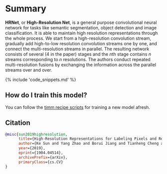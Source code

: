 # Summary

**HRNet**, or **High-Resolution Net**, is a general purpose convolutional neural network for tasks like semantic segmentation, object detection and image classification. It is able to maintain high resolution representations through the whole process. We start from a high-resolution convolution stream, gradually add high-to-low resolution convolution streams one by one, and connect the multi-resolution streams in parallel. The resulting network consists of several ($4$ in the paper) stages and the $n$th stage contains $n$ streams corresponding to $n$ resolutions. The authors conduct repeated multi-resolution fusions by exchanging the information across the parallel streams over and over.

{% include 'code_snippets.md' %}

## How do I train this model?

You can follow the [timm recipe scripts](https://rwightman.github.io/pytorch-image-models/scripts/) for training a new model afresh.

## Citation

```BibTeX
@misc{sun2019highresolution,
      title={High-Resolution Representations for Labeling Pixels and Regions}, 
      author={Ke Sun and Yang Zhao and Borui Jiang and Tianheng Cheng and Bin Xiao and Dong Liu and Yadong Mu and Xinggang Wang and Wenyu Liu and Jingdong Wang},
      year={2019},
      eprint={1904.04514},
      archivePrefix={arXiv},
      primaryClass={cs.CV}
}
```

<!--
Models:
- Name: hrnet_w18_small
  Metadata:
    FLOPs: 2071651488
    Epochs: 100
    Batch Size: 256
    Training Data:
    - ImageNet
    Training Techniques:
    - Nesterov Accelerated Gradient
    - Weight Decay
    Training Resources: 4x NVIDIA V100 GPUs
    Architecture:
    - Batch Normalization
    - Convolution
    - ReLU
    - Residual Connection
    File Size: 52934302
    Tasks:
    - Image Classification
    Training Time: ''
    ID: hrnet_w18_small
    Layers: 18
    Crop Pct: '0.875'
    Momentum: 0.9
    Image Size: '224'
    Weight Decay: 0.001
    Interpolation: bilinear
  Code: https://github.com/rwightman/pytorch-image-models/blob/d8e69206be253892b2956341fea09fdebfaae4e3/timm/models/hrnet.py#L790
  Config: ''
  In Collection: HRNet
- Name: hrnet_w18_small_v2
  Metadata:
    FLOPs: 3360023160
    Epochs: 100
    Batch Size: 256
    Training Data:
    - ImageNet
    Training Techniques:
    - Nesterov Accelerated Gradient
    - Weight Decay
    Training Resources: 4x NVIDIA V100 GPUs
    Architecture:
    - Batch Normalization
    - Convolution
    - ReLU
    - Residual Connection
    File Size: 62682879
    Tasks:
    - Image Classification
    Training Time: ''
    ID: hrnet_w18_small_v2
    Layers: 18
    Crop Pct: '0.875'
    Momentum: 0.9
    Image Size: '224'
    Weight Decay: 0.001
    Interpolation: bilinear
  Code: https://github.com/rwightman/pytorch-image-models/blob/d8e69206be253892b2956341fea09fdebfaae4e3/timm/models/hrnet.py#L795
  Config: ''
  In Collection: HRNet
- Name: hrnet_w32
  Metadata:
    FLOPs: 11524528320
    Epochs: 100
    Batch Size: 256
    Training Data:
    - ImageNet
    Training Techniques:
    - Nesterov Accelerated Gradient
    - Weight Decay
    Training Resources: 4x NVIDIA V100 GPUs
    Architecture:
    - Batch Normalization
    - Convolution
    - ReLU
    - Residual Connection
    File Size: 165547812
    Tasks:
    - Image Classification
    Training Time: 60 hours
    ID: hrnet_w32
    Layers: 32
    Crop Pct: '0.875'
    Momentum: 0.9
    Image Size: '224'
    Weight Decay: 0.001
    Interpolation: bilinear
  Code: https://github.com/rwightman/pytorch-image-models/blob/d8e69206be253892b2956341fea09fdebfaae4e3/timm/models/hrnet.py#L810
  Config: ''
  In Collection: HRNet
- Name: hrnet_w40
  Metadata:
    FLOPs: 16381182192
    Epochs: 100
    Batch Size: 256
    Training Data:
    - ImageNet
    Training Techniques:
    - Nesterov Accelerated Gradient
    - Weight Decay
    Training Resources: 4x NVIDIA V100 GPUs
    Architecture:
    - Batch Normalization
    - Convolution
    - ReLU
    - Residual Connection
    File Size: 230899236
    Tasks:
    - Image Classification
    Training Time: ''
    ID: hrnet_w40
    Layers: 40
    Crop Pct: '0.875'
    Momentum: 0.9
    Image Size: '224'
    Weight Decay: 0.001
    Interpolation: bilinear
  Code: https://github.com/rwightman/pytorch-image-models/blob/d8e69206be253892b2956341fea09fdebfaae4e3/timm/models/hrnet.py#L815
  Config: ''
  In Collection: HRNet
- Name: hrnet_w44
  Metadata:
    FLOPs: 19202520264
    Epochs: 100
    Batch Size: 256
    Training Data:
    - ImageNet
    Training Techniques:
    - Nesterov Accelerated Gradient
    - Weight Decay
    Training Resources: 4x NVIDIA V100 GPUs
    Architecture:
    - Batch Normalization
    - Convolution
    - ReLU
    - Residual Connection
    File Size: 268957432
    Tasks:
    - Image Classification
    Training Time: ''
    ID: hrnet_w44
    Layers: 44
    Crop Pct: '0.875'
    Momentum: 0.9
    Image Size: '224'
    Weight Decay: 0.001
    Interpolation: bilinear
  Code: https://github.com/rwightman/pytorch-image-models/blob/d8e69206be253892b2956341fea09fdebfaae4e3/timm/models/hrnet.py#L820
  Config: ''
  In Collection: HRNet
- Name: hrnet_w48
  Metadata:
    FLOPs: 22285865760
    Epochs: 100
    Batch Size: 256
    Training Data:
    - ImageNet
    Training Techniques:
    - Nesterov Accelerated Gradient
    - Weight Decay
    Training Resources: 4x NVIDIA V100 GPUs
    Architecture:
    - Batch Normalization
    - Convolution
    - ReLU
    - Residual Connection
    File Size: 310603710
    Tasks:
    - Image Classification
    Training Time: 80 hours
    ID: hrnet_w48
    Layers: 48
    Crop Pct: '0.875'
    Momentum: 0.9
    Image Size: '224'
    Weight Decay: 0.001
    Interpolation: bilinear
  Code: https://github.com/rwightman/pytorch-image-models/blob/d8e69206be253892b2956341fea09fdebfaae4e3/timm/models/hrnet.py#L825
  Config: ''
  In Collection: HRNet
- Name: hrnet_w18
  Metadata:
    FLOPs: 5547205500
    Epochs: 100
    Batch Size: 256
    Training Data:
    - ImageNet
    Training Techniques:
    - Nesterov Accelerated Gradient
    - Weight Decay
    Training Resources: 4x NVIDIA V100 GPUs
    Architecture:
    - Batch Normalization
    - Convolution
    - ReLU
    - Residual Connection
    File Size: 85718883
    Tasks:
    - Image Classification
    Training Time: ''
    ID: hrnet_w18
    Layers: 18
    Crop Pct: '0.875'
    Momentum: 0.9
    Image Size: '224'
    Weight Decay: 0.001
    Interpolation: bilinear
  Code: https://github.com/rwightman/pytorch-image-models/blob/d8e69206be253892b2956341fea09fdebfaae4e3/timm/models/hrnet.py#L800
  Config: ''
  In Collection: HRNet
- Name: hrnet_w64
  Metadata:
    FLOPs: 37239321984
    Epochs: 100
    Batch Size: 256
    Training Data:
    - ImageNet
    Training Techniques:
    - Nesterov Accelerated Gradient
    - Weight Decay
    Training Resources: 4x NVIDIA V100 GPUs
    Architecture:
    - Batch Normalization
    - Convolution
    - ReLU
    - Residual Connection
    File Size: 513071818
    Tasks:
    - Image Classification
    Training Time: ''
    ID: hrnet_w64
    Layers: 64
    Crop Pct: '0.875'
    Momentum: 0.9
    Image Size: '224'
    Weight Decay: 0.001
    Interpolation: bilinear
  Code: https://github.com/rwightman/pytorch-image-models/blob/d8e69206be253892b2956341fea09fdebfaae4e3/timm/models/hrnet.py#L830
  Config: ''
  In Collection: HRNet
- Name: hrnet_w30
  Metadata:
    FLOPs: 10474119492
    Epochs: 100
    Batch Size: 256
    Training Data:
    - ImageNet
    Training Techniques:
    - Nesterov Accelerated Gradient
    - Weight Decay
    Training Resources: 4x NVIDIA V100 GPUs
    Architecture:
    - Batch Normalization
    - Convolution
    - ReLU
    - Residual Connection
    File Size: 151452218
    Tasks:
    - Image Classification
    Training Time: ''
    ID: hrnet_w30
    Layers: 30
    Crop Pct: '0.875'
    Momentum: 0.9
    Image Size: '224'
    Weight Decay: 0.001
    Interpolation: bilinear
  Code: https://github.com/rwightman/pytorch-image-models/blob/d8e69206be253892b2956341fea09fdebfaae4e3/timm/models/hrnet.py#L805
  Config: ''
  In Collection: HRNet
Collections:
- Name: HRNet
  Paper:
    title: Deep High-Resolution Representation Learning for Visual Recognition
    url: https://paperswithcode.com//paper/190807919
  type: model-index
Type: model-index
-->
